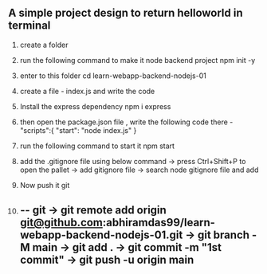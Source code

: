 ## A simple project design to return helloworld in terminal 

1. create a folder <learn-webapp-backend-nodejs-01>

2. run the following command to  make it node backend project
npm init -y 

3.  enter to this folder 
cd learn-webapp-backend-nodejs-01 

4.  create a file  - index.js and write the code 

5. Install the express dependency 
npm i express

6. then open the package.json file , write the following code there - 
"scripts":{
    "start": "node index.js"
}

7. run the following command to start it 
npm start 

8. add the .gitignore file using below command 
  -> press Ctrl+Shift+P to open the pallet
  -> add gitignore file 
  -> search node gitignore file and add 

9. Now push it git
10. -- git
  -> git remote add origin git@github.com:abhiramdas99/learn-webapp-backend-nodejs-01.git
  -> git branch -M main
  -> git add .
  -> git commit -m "1st commit"
  -> git push -u origin main
    --


